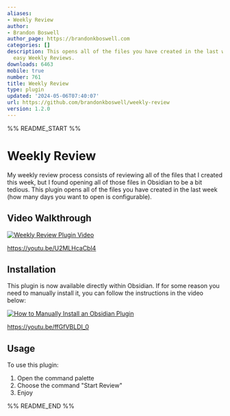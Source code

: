 ```yaml
---
aliases:
- Weekly Review
author:
- Brandon Boswell
author_page: https://brandonkboswell.com
categories: []
description: This opens all of the files you have created in the last week to support
  easy Weekly Reviews.
downloads: 6463
mobile: true
number: 761
title: Weekly Review
type: plugin
updated: '2024-05-06T07:40:07'
url: https://github.com/brandonkboswell/weekly-review
version: 1.2.0
---
```


%% README_START %%

# Weekly Review

My weekly review process consists of reviewing all of the files that I created this week, but I found opening all of those files in Obsidian to be a bit tedious. This plugin opens all of the files you have created in the last week (how many days you want to open is configurable).

## Video Walkthrough

[![Weekly Review Plugin Video](https://img.youtube.com/vi/U2MLHcaCbl4/0.jpg)](https://www.youtube.com/watch?v=U2MLHcaCbl4)

https://youtu.be/U2MLHcaCbl4

## Installation
This plugin is now available directly within Obsidian. If for some reason you need to manually install it, you can follow the instructions in the video below:

[![How to Manually Install an Obsidian Plugin](https://img.youtube.com/vi/ffGfVBLDI_0/0.jpg)](https://www.youtube.com/watch?v=ffGfVBLDI_0)

https://youtu.be/ffGfVBLDI_0

## Usage

To use this plugin:
1. Open the command palette
2. Choose the command "Start Review"
3. Enjoy


%% README_END %%